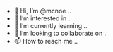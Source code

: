 - 👋 Hi, I’m @mcnoe ..
- 👀 I’m interested in .
- 🌱 I’m currently learning ..
- 💞️ I’m looking to collaborate on .
- 📫 How to reach me ..

<!---
mcnoe/mcnoe is a ✨ special ✨ repository because its `README.md` (this file) appears on your GitHub profile.
You can click the Preview link to take a look at your changes.
--->

